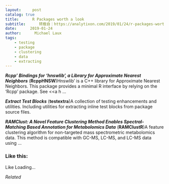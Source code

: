 ```yaml
---
layout:     post
catalog: true
title:      R Packages worth a look
subtitle:      转载自：https://analytixon.com/2019/01/24/r-packages-worth-a-look-1403/
date:      2019-01-24
author:      Michael Laux
tags:
    - testing
    - package
    - clustering
    - data
    - extracting
---
```


***Rcpp’ Bindings for ‘hnswlib’, a Library for Approximate Nearest Neighbors*** (**RcppHNSW**)Hnswlib’ is a C++ library for Approximate Nearest Neighbors. This package provides a minimal R interface by relying on the ‘Rcpp’ package. See <<a h …

***Extract Test Blocks*** (**testextra**)A collection of testing enhancements and utilities. Including utilities for extracting inline test blocks from package source files.

***RAMClust: A Novel Feature Clustering Method Enables Spectral-Matching Based Annotation for Metabolomics Data*** (**RAMClustR**)A feature clustering algorithm for non-targeted mass spectrometric metabolomics data. This method is compatible with GC-MS, LC-MS, and LC-MS data using …





### Like this:

Like Loading...


*Related*

